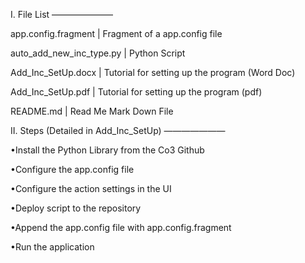 I. File List 
———————

app.config.fragment	   |  Fragment of a app.config file

auto_add_new_inc_type.py  |  Python Script            

Add_Inc_SetUp.docx        |  Tutorial for setting up the program (Word Doc)

Add_Inc_SetUp.pdf         |  Tutorial for setting up the program (pdf)

README.md		   |  Read Me Mark Down File

II. Steps (Detailed in Add_Inc_SetUp)
———————

•Install the Python Library from the Co3 Github

•Configure the app.config file

•Configure the action settings in the UI

•Deploy script to the repository 

•Append the app.config file with app.config.fragment

•Run the application

